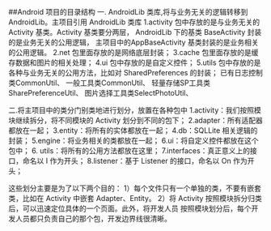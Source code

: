 ##Android 项目的目录结构
一. AndroidLib 类库,将与业务无关的逻辑转移到 AndroidLib。主项目引用 AndroidLib 类库
1.activity 包中存放的是与业务无关的 Activity 基类。Activity 基类要分两层，
AndroidLib 下的基类 BaseActivity 封装的是业务无关的公用逻辑，
主项目中的AppBaseActivity 基类封装的是业务相关的公用逻辑。
2.net 包里面存放的是网络底层封装；
3.cache 包里面存放的是缓存数据和图片的相关处理；
4.ui 包中存放的是自定义控件；
5.utils 包中存放的是各种与业务无关的公用方法，比如对 SharedPreferences 的封装；
    已有日志控制类CommonUtil、
    一般工具类CommonUtil、
    轻量存储SP工具类SharePreferenceUtil、
    图片选择工具类SelectPhotoUtil、

二.将主项目中的类分门别类地进行划分，放置在各种包中
1.activity：我们按照模块继续拆分，将不同模块的 Activity 划分到不同的包下；
2.adapter：所有适配器都放在一起；
3.entity：将所有的实体都放在一起；
4.db：SQLLite 相关逻辑的封装；
5.engine：将业务相关的类都放在一起；
6.ui：将自定义控件都放在这个包中；
6. utils：将所有的公用方法都放在这里；
7.interfaces：真正意义上的接口，命名以 I 作为开头；
8.listener：基于 Listener 的接口，命名以 On 作为开头；

这些划分主要是为了以下两个目的：
1）每个文件只有一个单独的类，不要有嵌套类，比如在 Activity 中嵌套 Adapter、Entity。
2）将 Activity 按照模块拆分归类后，可以迅速定位具体的一个页面。此外，将开发人员
按照模块划分后，每个开发人员都只负责自己的那个包，开发边界线很清晰。